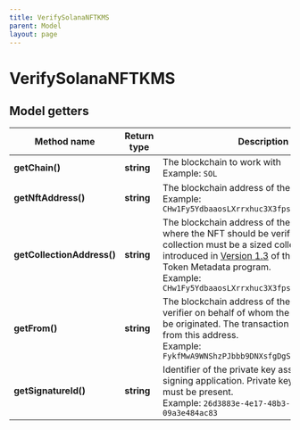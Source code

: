 ```yaml
---
title: VerifySolanaNFTKMS
parent: Model
layout: page
---
```


# VerifySolanaNFTKMS

## Model getters

Method name | Return type | Description | Notes
------------ | ------------- | ------------- | -------------
**getChain()** | **string** | The blockchain to work with <br>Example: `SOL` |
**getNftAddress()** | **string** | The blockchain address of the NFT to verify <br>Example: `CHw1Fy5YdbaaosLXrrxhuc3X3fpssMqDQm9XwJh9LPGe` |
**getCollectionAddress()** | **string** | The blockchain address of the NFT collection where the NFT should be verified in. The collection must be a sized collection that was introduced in <a href="https://docs.metaplex.com/programs/token-metadata/changelog/v1.3" target="_blank">Version 1.3</a> of the Metaplex Token Metadata program. <br>Example: `CHw1Fy5YdbaaosLXrrxhuc3X3fpssMqDQm9XwJh9LPGe` |
**getFrom()** | **string** | The blockchain address of the collection verifier on behalf of whom the transaction will be originated. The transaction fee will be paid from this address. <br>Example: `FykfMwA9WNShzPJbbb9DNXsfgDgS3XZzWiFgrVXfWoPJ` |
**getSignatureId()** | **string** | Identifier of the private key associated in signing application. Private key, or signature Id must be present. <br>Example: `26d3883e-4e17-48b3-a0ee-09a3e484ac83` |

